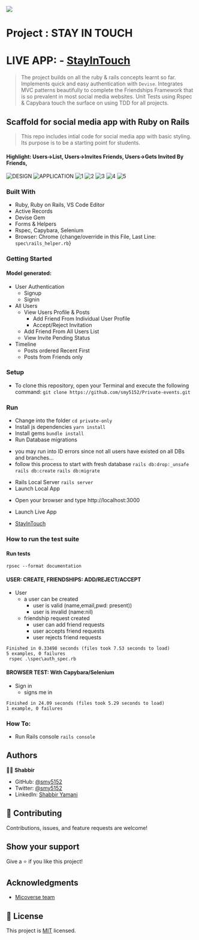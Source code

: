 ![](https://img.shields.io/badge/Microverse-blueviolet)

# Project : STAY IN TOUCH
# LIVE APP: - [StayInTouch](https://aqueous-brook-51193.herokuapp.com/)

> The project builds on all the ruby & rails concepts learnt so far. Implements quick and easy authentication with `Devise`. Integrates MVC patterns beautifully to complete the Friendships Framework that is so prevalent in most social media websites.
Unit Tests using Rspec & Capybara touch the surface on using TDD for all projects.
## Scaffold for social media app with Ruby on Rails
> This repo includes intial code for social media app with basic styling. Its purpose is to be a starting point for students. 
#### Highlight: Users->List, Users->Invites Friends, Users->Gets Invited By Friends, 
![DESIGN](docs/ERD.png)
![APPLICATION](docs/AllUsers.PNG)
![1](docs/Timelinefriendsposts.PNG)
![2](docs/Timelinefriendsposts2.PNG)
![3](docs/MePending.PNG)
![4](docs/InvitedPending.PNG)
![5](docs/FriendsProfile.PNG)
### Built With

- Ruby, Ruby on Rails, VS Code Editor
- Active Records
- Devise Gem
- Forms & Helpers
- Rspec, Capybara, Selenium
- Browser: Chrome {change/override in this File, Last Line: ``` spec\rails_helper.rb ```}
### Getting Started
#### Model generated:
- User Authentication
  - Signup
  - Signin
- All Users
  - View Users Profile & Posts
    - Add Friend From Individual User Profile
    - Accept/Reject Invitation
  - Add Friend From All Users List
  - View Invite Pending Status
- Timeline
  - Posts ordered Recent First
  - Posts from Friends only
### Setup
* To clone this repository, open your Terminal and execute the following command:
``` git clone https://github.com/smy5152/Private-events.git ```
### Run
* Change into the folder
``` cd private-only ```
* Install js dependencies
``` yarn install ```
* Install gems
``` bundle install ```
* Run Database migrations
- you may run into ID errors since not all users have existed on all DBs and branches...
- follow this process to start with fresh database
``` rails db:drop:_unsafe ```
``` rails db:create ```
``` rails db:migrate ```
* Rails Local Server
``` rails server ``` 
* Launch Local App
- Open your browser and type http://localhost:3000
* Launch Live App
- [StayInTouch](https://aqueous-brook-51193.herokuapp.com/)
### How to run the test suite
#### Run tests
``` rpsec --format documentation  ```
#### USER: CREATE, FRIENDSHIPS: ADD/REJECT/ACCEPT
- User
  - a user can be created
    - user is valid (name,email,pwd: present))
    - user is invalid (name:nil)
  - friendship request created
    - user can add friend requests
    - user accepts friend requests
    - user rejects friend requests
```
Finished in 0.33498 seconds (files took 7.53 seconds to load)
5 examples, 0 failures
 rspec .\spec\auth_spec.rb
```
#### BROWSER TEST: With Capybara/Selenium
- Sign in
  - signs me in
```
Finished in 24.09 seconds (files took 5.29 seconds to load)
1 example, 0 failures
```
### How To:
* Run Rails console
``` rails console ```
## Authors
🧑‍💻 **Shabbir**
- GitHub: [@smy5152](https://github.com/smy5152)
- Twitter: [@smy5152](https://twitter.com/smy5152)
- LinkedIn: [Shabbir Yamani](https://www.linkedin.com/in/shabbirmyamani/)
## 🤝 Contributing
Contributions, issues, and feature requests are welcome!
## Show your support
Give a ⭐️ if you like this project!
## Acknowledgments
- [Micoverse team](https://www.microverse.org/)
## 📝 License
This project is [MIT](LICENSE) licensed.

